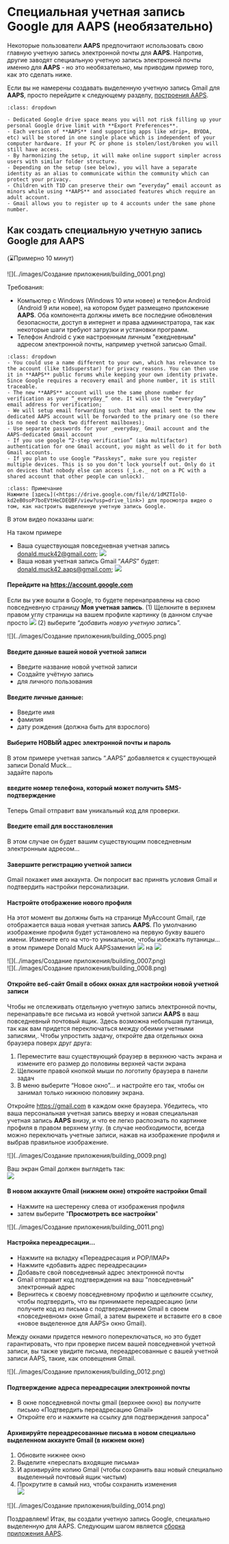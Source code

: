 # Специальная учетная запись Google для AAPS (необязательно)

Некоторые пользователи **AAPS** предпочитают использовать свою главную учетную запись электронной почты для **AAPS**. Напротив, другие заводят специальную учетную запись электронной почты именно для **AAPS** - но это необязательно, мы приводим пример того, как это сделать ниже.

Если вы не намерены создавать выделенную учетную запись Gmail для **AAPS**, просто перейдите к следующему разделу, [построения AAPS](building-AAPS.md).

```{admonition} Advantages of a dedicated Google account for AAPS
:class: dropdown

- Dedicated Google drive space means you will not risk filling up your personal Google drive limit with **Export Preferences**.
- Each version of **AAPS** (and supporting apps like xdrip+, BYODA, etc) will be stored in one single place which is independent of your computer hardware. If your PC or phone is stolen/lost/broken you will still have access.
- By harmonizing the setup, it will make online support simpler across users with similar folder structure.
- Depending on the setup (see below), you will have a separate identity as an alias to communicate within the community which can protect your privacy. 
- Children with T1D can preserve their own “everyday” email account as minors while using **AAPS** and associated features which require an adult account.
- Gmail allows you to register up to 4 accounts under the same phone number.
```

## Как создать специальную учетную запись Google для AAPS

(⌛Примерно 10 минут)

![](../images/Создание приложения/building_0001.png)

Требования:

- Компьютер с Windows (Windows 10 или новее) и телефон Android (Android 9 или новее), на котором будет размещено приложение **AAPS**. Оба компонента должны иметь все последние обновления безопасности, доступ в интернет и права администратора, так как некоторые шаги требуют загрузки и установки программ.
- Телефон Android с уже настроенным личным "ежедневным" адресом электронной почты, например учетной записью Gmail.

```{admonition} Things to consider when setting up your new account
:class: dropdown
- You could use a name different to your own, which has relevance to the account (like t1dsuperstar) for privacy reasons. You can then use it in **AAPS** public forums while keeping your own identity private. Since Google requires a recovery email and phone number, it is still traceable.
- The new **AAPS** account will use the same phone number for verification as your “_everyday_” one. It will use the “everyday” email address for verification;
- We will setup email forwarding such that any email sent to the new dedicated AAPS account will be forwarded to the primary one (so there is no need to check two different mailboxes);
- Use separate passwords for your _everyday_ Gmail account and the AAPS-dedicated Gmail account
- If you use google “2-step verification” (aka multifactor) authentication for one Gmail account, you might as well do it for both Gmail accounts.
- If you plan to use Google “Passkeys”, make sure you register multiple devices. This is so you don’t lock yourself out. Only do it on devices that nobody else can access (_i.e._ not on a PC with a shared account that other people can unlock).
```



```{admonition} Video Walkthrough! 
:class: Примечание
Нажмите [здесь](<https://drive.google.com/file/d/1dMZTIolO-kd2eB0soP7boEVtHeCDEQBF/view?usp=drive_link>) для просмотра видео о том, как настроить выделенную учетную запись Google.
```

В этом видео показаны шаги:

На таком примере

- Ваша существующая повседневная учетная запись <donald.muck42@gmail.com>; ![](../images/Building-the-App/building_0002.png)
- Ваша новая учетная запись Gmail “_AAPS_” будет: <donald.muck42.aaps@gmail.com>; ![](../images/Building-the-App/building_0003.png)

#### Перейдите на <https://account.google.com>

Если вы уже вошли в Google, то будете перенаправлены на свою повседневную страницу **Моя учетная запись**.
(1) Щелкните в верхнем правом углу страницы на вашем профиле картинку (в данном случае просто ![](../images/Building-the-App/building_0002.png)
(2) выберите “_добавить новую учетную запись_”.

![](../images/Создание приложения/building_0005.png)

#### Введите данные вашей новой учетной записи

- Введите название новой учетной записи
- Создайте учётную запись
- для личного пользования

#### Введите личные данные:

- Введите имя
- фамилия
- дату рождения (должна быть для взрослого)

#### Выберите НОВЫЙ адрес электронной почты и пароль

В этом примере учетная запись “.AAPS” добавляется к существующей записи Donald Muck…\
задайте пароль

#### введите номер телефона, который может получить SMS-подтверждение

Теперь Gmail отправит вам уникальный код для проверки.

#### Введите email для восстановления

В этом случае он будет вашим существующим повседневным электронным адресом…

#### Завершите регистрацию учетной записи

Gmail покажет имя аккаунта. Он попросит вас принять условия Gmail и подтвердить настройки персонализации.

#### Настройте отображение нового профиля

На этот момент вы должны быть на странице MyAccount Gmail, где отображается ваша новая учетная запись **AAPS**. По умолчанию изображение профиля будет установлено на первую букву вашего имени. Измените его на что-то уникальное, чтобы избежать путаницы… в этом примере Donald Muck AAPSзаменил ![](../images/Building-the-App/building_0002.png) на ![](../images/Building-the-App/building_0003.png)

![](../images/Создание приложения/building_0007.png)\
![](../images/Создание приложения/building_0008.png)

#### Откройте веб-сайт Gmail в обоих окнах для настройки новой учетной записи

Чтобы не отслеживать отдельную учетную запись электронной почты, перенаправьте все письма из новой учетной записи **AAPS** в ваш повседневный почтовый ящик. Здесь возможна небольшая путаница, так как вам придется переключаться между обеими учетными записями,. Чтобы упростить задачу, откройте два отдельных окна браузера поверх друг друга:

1. Переместите ваш существующий браузер в верхнюю часть экрана и измените его размер до половины верхней части экрана
2. Щелкните правой кнопкой мыши по логотипу браузера в панели задач
3. В меню выберите “Новое окно”... и настройте его так, чтобы он занимал только нижнюю половину экрана.

Откройте <https://gmail.com> в каждом окне браузера. Убедитесь, что ваша персональная учетная запись вверху и новая специальная учетная запись **AAPS** внизу, и что ее легко распознать по картинке профиля в правом верхнем углу. (в случае необходимости, всегда можно переключать учетные записи, нажав на изображение профиля и выбрав правильное изображение.

![](../images/Создание приложения/building_0009.png)

Ваш экран Gmail должен выглядеть так:\
![](../images/Building-the-App/building_0010.png)

#### В новом аккаунте Gmail (нижнем окне) откройте настройки Gmail

- Нажмите на шестеренку слева от изображения профиля
- затем выберите "**Просмотреть все настройки**"

![](../images/Создание приложения/building_0011.png)

#### Настройка переадресации…

- Нажмите на вкладку «Переадресация и POP/IMAP»
- Нажмите «добавить адрес переадресации»
- Добавьте свой повседневный адрес электронной почты
- Gmail отправит код подтверждения на ваш "повседневный" электронный адрес
- Вернитесь к своему повседневному профилю и щелкните ссылку, чтобы подтвердить, что вы принимаете переадресацию (или получите код из письма с подтверждением Gmail в своем «повседневном» окне Gmail, а затем вырежете и вставите его в свое «новое выделенное для AAPS» окно Gmail).

Между окнами придется немного попереключаться, но это будет гарантировать, что при проверке писем вашей повседневной учетной записи, вы также увидите письма, переадресованные с вашей учетной записи AAPS, такие, как оповещения Gmail.

![](../images/Создание приложения/building_0012.png)

#### Подтверждение адреса переадресации электронной почты

- В окне повседневной почты gmail (верхнее окно) вы получите письмо «Подтвердить переадресацию Gmail»
- Откройте его и нажмите на ссылку для подтверждения запроса"

#### Архивируйте переадресованные письма в новом специально выделенном аккаунте Gmail (в нижнем окне)

<!---->

1. Обновите нижнее окно
2. Выделите «переслать входящие письма»
3. И архивируйте копию Gmail (чтобы сохранить ваш новый специально выделенный почтовый ящик чистым)
4. Прокрутите в самый низ, чтобы сохранить изменения\
   ![](../images/Building-the-App/building_0013.png)

![](../images/Создание приложения/building_0014.png)

Поздравляем! Итак, вы создали учетную запись Google, специально выделенную для AAPS. Следующим шагом является [сборка приложения AAPS](building-AAPS.md).
